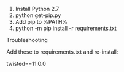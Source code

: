1. Install Python 2.7
2. python get-pip.py
3. Add pip to %PATH%
4. python -m pip install -r requirements.txt

Troubleshooting

Add these to requirements.txt and re-install:

twisted==11.0.0